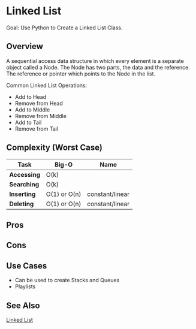 # Linked List

Goal: Use Python to Create a Linked List Class. 

## Overview

A sequential access data structure in which every element is a separate object called a Node. The Node has two parts, the data and the reference. The reference or pointer which points to the Node in the list. 

Common Linked List Operations: 

- Add to Head
- Remove from Head
- Add to Middle
- Remove from Middle
- Add to Tail
- Remove from Tail

## Complexity (Worst Case)

Task  | Big-O | Name |
------| ----- | ----- |
**Accessing** | O(k) |  | 
**Searching** | O(k) |  |  
**Inserting** | O(1) or O(n) | constant/linear |
**Deleting**  | O(1) or O(n) | constant/linear |

## Pros 

## Cons

## Use Cases
- Can be used to create Stacks and Queues
- Playlists

## See Also

[Linked List](https://en.wikipedia.org/wiki/Linked_list)

